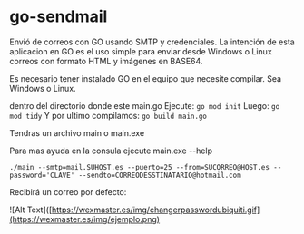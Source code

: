 # go-sendmail 

Envió de correos con GO usando SMTP y credenciales. La intención de esta aplicacion en GO es el uso simple para enviar desde Windows o Linux correos con formato HTML y imágenes en BASE64.


Es necesario tener instalado GO en el equipo que necesite compilar. Sea Windows o Linux.

dentro del directorio donde este main.go
Ejecute:
```go mod init```
Luego:
```go mod tidy```
Y por ultimo compilamos:
```go build main.go```

Tendras un archivo main o main.exe

Para mas ayuda en la consula ejecute main.exe --help

```./main --smtp=mail.SUHOST.es --puerto=25 --from=SUCORREO@HOST.es --password='CLAVE' --sendto=CORREODESSTINATARIO@hotmail.com```

Recibirá un correo por defecto:

![Alt Text]([https://wexmaster.es/img/changerpasswordubiquiti.gif](https://wexmaster.es/img/ejemplo.png)
